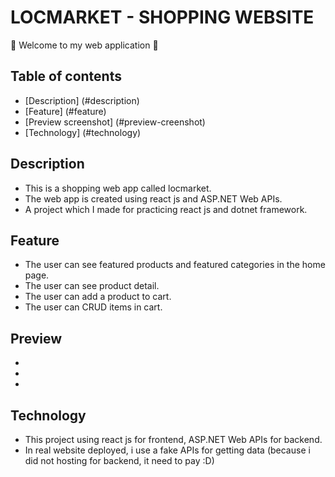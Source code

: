 # LOCMARKET - SHOPPING WEBSITE
:wave: Welcome to my web application :wave: 

## Table of contents
- [Description] (#description)
- [Feature] (#feature)
- [Preview screenshot] (#preview-creenshot)
- [Technology] (#technology)

## Description
- This is a shopping web app called locmarket.
- The web app is created using react js and ASP.NET Web APIs.
- A project which I made for practicing react js and dotnet framework.
## Feature
- The user can see featured products and featured categories in the home page.
- The user can see product detail.
- The user can add a product to cart.
- The user can CRUD items in cart.
## Preview
- 
- 
-
## Technology
- This project using react js for frontend, ASP.NET Web APIs for backend.
- In real website deployed, i use a fake APIs for getting data (because i did not hosting for backend, it need to pay :D)

